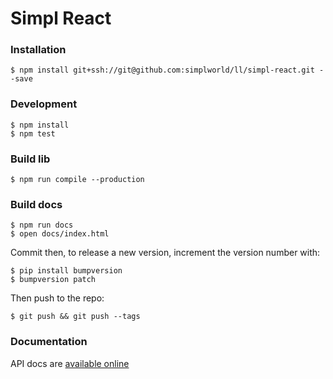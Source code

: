 # Simpl React

### Installation

    $ npm install git+ssh://git@github.com:simplworld/ll/simpl-react.git --save

### Development

    $ npm install
    $ npm test

### Build lib

    $ npm run compile --production

### Build docs

    $ npm run docs
    $ open docs/index.html

Commit then, to release a new version, increment the version number with:

    $ pip install bumpversion
    $ bumpversion patch

Then push to the repo:

    $ git push && git push --tags

### Documentation

API docs are [available online](https://lldev-team.gitlab.io/simpl-react/)




